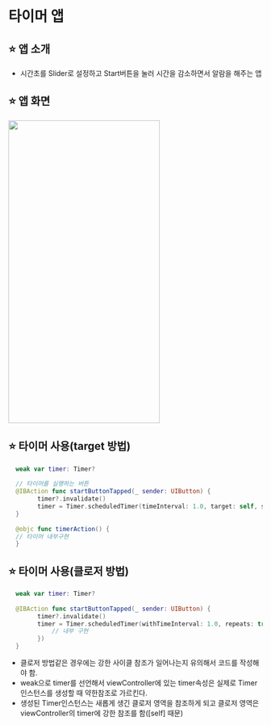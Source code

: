 # 타이머 앱

## ⭐️ 앱 소개
- 시간초를 Slider로 설정하고 Start버튼을 눌러 시간을 감소하면서 알람을 해주는 앱
## ⭐️ 앱 화면
<img width="300px" height="600px" src="https://user-images.githubusercontent.com/70146658/179678970-5b4757f7-d825-408d-8b22-9b5f17f40d6a.gif"/>



## ⭐️ 타이머 사용(target 방법)
```swift
  weak var timer: Timer?
  
  // 타이머를 실행하는 버튼
  @IBAction func startButtonTapped(_ sender: UIButton) {
        timer?.invalidate()
        timer = Timer.scheduledTimer(timeInterval: 1.0, target: self, selector: #selector(timerAction), userInfo: nil, repeats: true)
  }
  
  @objc func timerAction() {
  // 타이머 내부구현
  }

```

## ⭐️ 타이머 사용(클로저 방법)
```swift
  weak var timer: Timer?
  
  @IBAction func startButtonTapped(_ sender: UIButton) {
        timer?.invalidate()
        timer = Timer.scheduledTimer(withTimeInterval: 1.0, repeats: true, block: { [self] _ in
            // 내부 구현
        })
  }

```
- 클로저 방법같은 경우에는 강한 사이클 참조가 일어나는지 유의해서 코드를 작성해야 함.
- weak으로 timer를 선언해서 viewController에 있는 timer속성은 실제로 Timer인스턴스를 생성할 때 약한참조로 가르킨다. 
- 생성된 Timer인스턴스는 새롭게 생긴 클로저 영역을 참조하게 되고 클로저 영역은 viewController의 timer에 강한 참조를 함([self] 때문)






